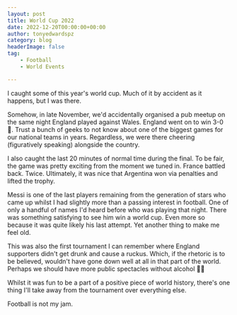 ```yaml
---
layout: post
title: World Cup 2022
date: 2022-12-20T00:00:00+00:00
author: tonyedwardspz
category: blog
headerImage: false
tag: 
    - Football
    - World Events

---
```


I caught some of this year's world cup. Much of it by accident as it happens, but I was there.

Somehow, in late November, we'd accidentally organised a pub meetup on the same night England played against Wales. England went on to win 3-0 🎉. Trust a bunch of geeks to not know about one of the biggest games for our national teams in years. Regardless, we were there cheering (figuratively speaking) alongside the country.

I also caught the last 20 minutes of normal time during the final. To be fair, the game was pretty exciting from the moment we tuned in. France battled back. Twice. Ultimately, it was nice that Argentina won via penalties and lifted the trophy.

Messi is one of the last players remaining from the generation of stars who came up whilst I had slightly more than a passing interest in football. One of only a handful of names I'd heard before who was playing that night. There was something satisfying to see him win a world cup. Even more so because it was quite likely his last attempt. Yet another thing to make me feel old.

This was also the first tournament I can remember where England supporters didn't get drunk and cause a ruckus. Which, if the rhetoric is to be believed, wouldn't have gone down well at all in that part of the world. Perhaps we should have more public spectacles without alcohol 🤷‍♀️

Whilst it was fun to be a part of a positive piece of world history, there's one thing I'll take away from the tournament over everything else.

Football is not my jam.
